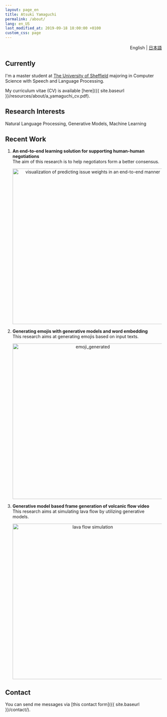 ```yaml
---
layout: page_en
title: Atsuki Yamaguchi
permalink: /about/
lang: en_US
last_modified_at: 2019-09-18 18:00:00 +0100
custom_css: page
---
```

<div style="text-align: right;"><i class="fas fa-language" style="padding: 0 4px 0 0;"></i>English | <a href="./ja/">日本語</a></div>

## Currently

I'm a master student at [The University of Sheffield](https://www.sheffield.ac.uk/) majoring in Computer Science with Speech and Language Processing.

My curriculum vitae (CV) is available [here]({{ site.baseurl }}/resources/about/a_yamaguchi_cv.pdf).

## Research Interests

Natural Language Processing, Generative Models, Machine Learning


## Recent Work

1. __An end-to-end learning solution for supporting human-human negotiations__  
The aim of this research is to help negotiators form a better consensus.  

    <div style="text-align: center;">
        <img src="{{ site.baseurl }}/resources/about/images/predict_issue_weights.png" alt="visualization of predicting issue weights in an end-to-end manner" style="width: 500px;"/><br />
    </div>

2. __Generating emojis with generative models and word embedding__  
This research aims at generating emojis based on input texts. 

    <div style="text-align: center;">
        <img src="{{ site.baseurl }}/resources/about/images/emoji.png" alt="emoji_generated" style="width: 500px;"/><br />
    </div>

3. __Generative model based frame generation of volcanic flow video__  
This research aims at simulating lava flow by utilizing generative models.

    <div style="text-align: center;">
        <img src="{{ site.baseurl }}/resources/about/images/volcano.png" alt="lava flow simulation" style="width: 500px;"/><br />
    </div>

## Contact

You can send me messages via [this contact form]({{ site.baseurl }}/contact/).